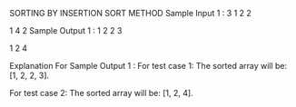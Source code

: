 SORTING BY INSERTION SORT METHOD
Sample Input 1 :
3 1 2 2

1 4 2
Sample Output 1 :
1 2 2 3

1 2 4

Explanation For Sample Output 1 :
For test case 1: 
The sorted array will be: [1, 2, 2, 3].

For test case 2: 
The sorted array will be: [1, 2, 4].

